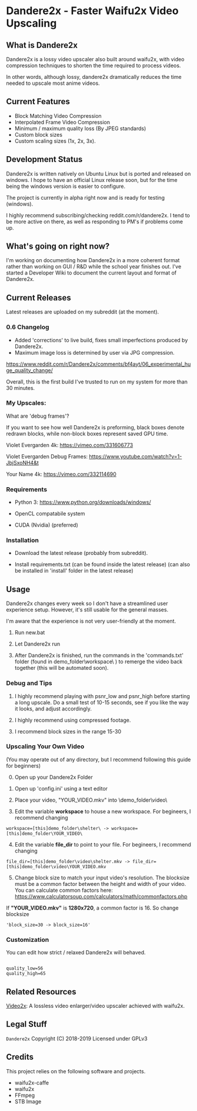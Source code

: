 # Dandere2x - Faster Waifu2x Video Upscaling

## What is Dandere2x

Dandere2x is a lossy video upscaler also built around waifu2x, with video compression techniques to shorten the time required to process videos.

In other words, although lossy, dandere2x dramatically reduces the time needed to upscale most anime videos. 

## Current Features

- Block Matching Video Compression
- Interpolated Frame Video Compression
- Minimum / maximum quality loss (By JPEG standards)
- Custom block sizes
- Custom scaling sizes (1x, 2x, 3x).

## Development Status

Dandere2x is written natively on Ubuntu Linux but is ported and released on windows. I hope to have an official Linux release soon, but for the time being the windows version is easier to configure.

The project is currently in alpha right now and is ready for testing (windows).

I highly recommend subscribing/checking reddit.com/r/dandere2x. I tend to be more active on there, as well as responding to PM's if problems come up.


## What's going on right now?

I'm working on documenting how Dandere2x in a more coherent format rather than working on GUI / R&D while the school year finishes out. I've started a Developer Wiki to document the current layout and format of Dandere2x. 


## Current Releases

Latest releases are uploaded on my subreddit (at the moment).

### 0.6 Changelog

- Added 'corrections' to live build, fixes small imperfections produced by Dandere2x.
- Maximum image loss is determined by user via JPG compression.

https://www.reddit.com/r/Dandere2x/comments/bf4ayt/06_experimental_huge_quality_change/

Overall, this is the first build I've trusted to run on my system for more than 30 minutes. 

### My Upscales:

What are 'debug frames'?

If you want to see how well Dandere2x is preforming, black boxes denote redrawn blocks, while non-block boxes represent saved GPU time.


Violet Evergarden 4k: https://vimeo.com/331606773

Violet Evergarden Debug Frames: https://www.youtube.com/watch?v=1-JbjSxoNH4&t

Your Name 4k: https://vimeo.com/332114690

### Requirements

- Python 3: https://www.python.org/downloads/windows/

- OpenCL compatabile system

- CUDA (Nvidia) (preferred) 

### Installation

- Download the latest release (probably from subreddit).

- Install requirements.txt (can be found inside the latest release) (can also be installed in 'install' folder in the latest release)


## Usage

Dandere2x changes every week so I don't have a streamlined user experience setup. However, it's still usable
for the general masses. 

I'm aware that the experience is not very user-friendly at the moment. 

1) Run new.bat

2) Let Dandere2x run 

3) After Dandere2x is finished, run the commands in the 'commands.txt' folder (found in demo_folder\workspace\ ) to remerge the video back together (this will be automated soon).



### Debug and Tips


1) I highly recommend playing with psnr_low and psnr_high before starting a long upscale. Do a small test of 10-15 seconds, see
   if you like the way it looks, and adjust accordingly.
    
2) I highly recommend using compressed footage.

3) I recommend block sizes in the range 15-30 

### Upscaling Your Own Video ###

(You may operate out of any directory, but I recommend following this guide for beginners)

0) Open up your Dandere2x Folder

1) Open up 'config.ini' using a text editor

2) Place your video, "YOUR_VIDEO.mkv" into \demo_folder\video\

3) Edit the variable **workspace** to house a new workspace. For begineers, I recommend changing

~~~~
workspace=[this]demo_folder\shelter\ -> workspace=[this]demo_folder\YOUR_VIDEO\
~~~~

4) Edit the variable **file_dir** to point to your file. For begineers, I recommend changing

~~~~
file_dir=[this]demo_folder\video\shelter.mkv -> file_dir=[this]demo_folder\video\YOUR_VIDEO.mkv
~~~~

5) Change block size to match your input video's resolution. The blocksize must be a common factor between the height and width of your video. You can calculate common factors here: https://www.calculatorsoup.com/calculators/math/commonfactors.php


If **"YOUR_VIDEO.mkv"** is **1280x720**, a common factor is 16. So change blocksize

~~~~
'block_size=30 -> block_size=16'
~~~~

### Customization 

You can edit how strict / relaxed Dandere2x will behaved. 

~~~

quality_low=56
quality_high=65
~~~


## Related Resources

[Video2x](https://github.com/k4yt3x/video2x): A lossless video enlarger/video upscaler achieved with waifu2x.

## Legal Stuff

`Dandere2x` Copyright (C) 2018-2019
Licensed under GPLv3

## Credits

This project relies on the following software and projects.

- waifu2x-caffe
- waifu2x
- FFmpeg
- STB Image
